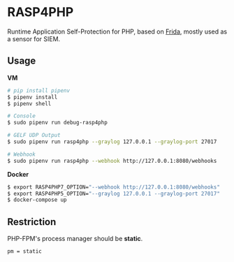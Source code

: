 # RASP4PHP

Runtime Application Self-Protection for PHP, based on [Frida](https://www.frida.re), mostly used as a sensor for SIEM.


## Usage

**VM**

```bash
# pip install pipenv
$ pipenv install
$ pipenv shell

# Console
$ sudo pipenv run debug-rasp4php

# GELF UDP Output
$ sudo pipenv run rasp4php --graylog 127.0.0.1 --graylog-port 27017

# Webhook
$ sudo pipenv run rasp4php --webhook http://127.0.0.1:8080/webhooks
```

**Docker**

```bash
$ export RASP4PHP7_OPTION="--webhook http://127.0.0.1:8080/webhooks"
$ export RASP4PHP5_OPTION="--graylog 127.0.0.1 --graylog-port 27017"
$ docker-compose up
```


## Restriction

PHP-FPM's process manager should be **static**.

```
pm = static
```